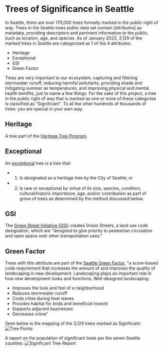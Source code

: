 # Trees of Significance in Seattle
In Seattle, there are over 170,000 trees formally marked in the public right of way. Trees in the Seattle trees public data set contain [attributes] as metadata, providing descriptors and pertinent information to the public, such as location, age, and species. As of January 2023, 3,129 of the marked trees in Seattle are categorized as 1 of the 4 attributes:
- Heritage
- Exceptional
- GSI
- Green Factor

Trees are very important to our ecosystem, capturing and filtering stormwater runoff, reducing harmful pollutants, providing shade and mitigating summer air temperatures, and improving physical and mental health benifits, just to name a few things. For the sake of this project, a tree in the public right of way that is marked as one or more of these categories is classified as "Significant". To all the other hundreds of thousands of trees: you are special in your own way.

## Heritage
A tree part of the [Heritage Tree Program](https://www.seattle.gov/transportation/projects-and-programs/programs/trees-and-landscaping-program/heritage-tree-program).

## Exceptional
An [exceptional](https://www.seattle.gov/Documents/Departments/UrbanForestryCommission/Resources/DR2008-16xExceptionalTrees.pdf) tree is a tree that:
- 1. Is designated as a heritage tree by the City of Seattle; or
- 2. Is rare or exceptional by virtue of its size, species, condition, cultural/historic importance, age, and/or contribution as part of grove of trees as determined by the method discussed below.

## GSI
The [Green Street Initiative (GSI)](https://streetsillustrated.seattle.gov/urban-design/green-streets/) creates Green Streets, a land use code designation, which are "designed to give priority to pedestrian circulation and open space over other transportation uses."

## Green Factor
Trees with this attribute are part of the [Seattle Green Factor](https://www.seattle.gov/sdci/codes/codes-we-enforce-(a-z)/seattle-green-factor), "a score-based code requirement that increases the amount of and improves the quality of landscaping in new development. Landscaping plays an important role in how new development looks and functions. Well-designed landscaping:

- Improves the look and feel of a neighborhood
- Reduces stormwater runoff
- Cools cities during heat waves
- Provides habitat for birds and beneficial insects
- Supports adjacent businesses
- Decreases crime"

Seen below is the mapping of the 3,129 trees marked as Significant:
![Tree Points](Tree_Points.png)

A report on the population of significant trees per the seven Seattle counties:
![Significant Tree Report](Significant_Trees_Report.png)

